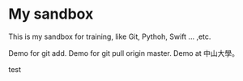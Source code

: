 # My sandbox

This is my sandbox for training, like Git, Pythoh, Swift ... ,etc.

Demo for git add.
Demo for git pull origin master.
Demo at 中山大學。

test
